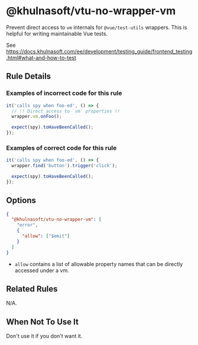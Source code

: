 # @khulnasoft/vtu-no-wrapper-vm

Prevent direct access to `vm` internals for `@vue/test-utils` wrappers.
This is helpful for writing maintainable Vue tests.

See https://docs.khulnasoft.com/ee/development/testing_guide/frontend_testing.html#what-and-how-to-test

## Rule Details

### Examples of **incorrect** code for this rule

```javascript
it('calls spy when foo-ed', () => {
  // !! Direct access to `vm` properties !!
  wrapper.vm.onFoo();

  expect(spy).toHaveBeenCalled();
});
```

### Examples of **correct** code for this rule

```javascript
it('calls spy when foo-ed', () => {
  wrapper.find('button').trigger('click');

  expect(spy).toHaveBeenCalled();
});
```

## Options

```json
{
  "@khulnasoft/vtu-no-wrapper-vm": [
    "error",
    {
      "allow": ["$emit"]
    }
  ]
}
```

- `allow` contains a list of allowable property names that can be directly
  accessed under a vm.

## Related Rules

N/A.

## When Not To Use It

Don't use it if you don't want it.
